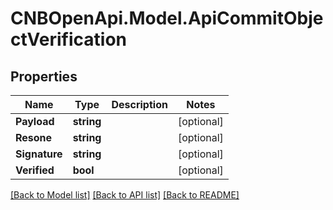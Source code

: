 # CNBOpenApi.Model.ApiCommitObjectVerification

## Properties

Name | Type | Description | Notes
------------ | ------------- | ------------- | -------------
**Payload** | **string** |  | [optional] 
**Resone** | **string** |  | [optional] 
**Signature** | **string** |  | [optional] 
**Verified** | **bool** |  | [optional] 

[[Back to Model list]](../../README.md#documentation-for-models) [[Back to API list]](../../README.md#documentation-for-api-endpoints) [[Back to README]](../../README.md)

